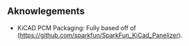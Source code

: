 ## Aknowlegements
+ KiCAD PCM Packaging: Fully based off of (https://github.com/sparkfun/SparkFun_KiCad_Panelizer).
